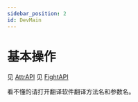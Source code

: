 ```yaml
---
sidebar_position: 2
id: DevMain
---
```

# 基本操作

见 [AttrAPI](https://doc.skillw.com/attsystem/com/skillw/attsystem/api/AttrAPI.html)
见 [FightAPI](https://doc.skillw.com/fightsystem/com/skillw/fightsystem/api/FightAPI.html)

看不懂的请打开翻译软件翻译方法名和参数名。
